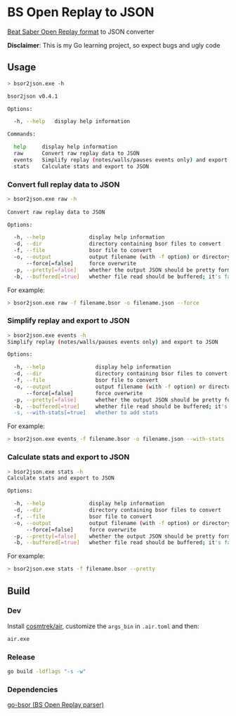 # BS Open Replay to JSON

[Beat Saber Open Replay format](https://github.com/BeatLeader/BS-Open-Replay) to JSON converter

**Disclaimer**: This is my Go learning project, so expect bugs and ugly code

## Usage

```sh
> bsor2json.exe -h

bsor2json v0.4.1

Options:

  -h, --help   display help information

Commands:

  help     display help information
  raw      Convert raw replay data to JSON
  events   Simplify replay (notes/walls/pauses events only) and export to JSON
  stats    Calculate stats and export to JSON
```

### Convert full replay data to JSON

```sh
> bsor2json.exe raw -h
  
Convert raw replay data to JSON

Options:

  -h, --help              display help information
  -d, --dir               directory containing bsor files to convert
  -f, --file              bsor file to convert
  -o, --output            output filename (with -f option) or directory (with -d option); defaults to stdout or bsor directory
      --force[=false]     force overwrite
  -p, --pretty[=false]    whether the output JSON should be pretty formatted; conversion time will be much longer and the file will be larger
  -b, --buffered[=true]   whether file read should be buffered; it's faster but increases memory usage
```

For example:

```sh
> bsor2json.exe raw -f filename.bsor -o filename.json --force
```

### Simplify replay and export to JSON 

```sh
> bsor2json.exe events -h
Simplify replay (notes/walls/pauses events only) and export to JSON

Options:

  -h, --help                display help information
  -d, --dir                 directory containing bsor files to convert
  -f, --file                bsor file to convert
  -o, --output              output filename (with -f option) or directory (with -d option); defaults to stdout or bsor directory
      --force[=false]       force overwrite
  -p, --pretty[=false]      whether the output JSON should be pretty formatted; conversion time will be much longer and the file will be larger
  -b, --buffered[=true]     whether file read should be buffered; it's faster but increases memory usage
  -s, --with-stats[=true]   whether to add stats
```

For example:

```sh
> bsor2json.exe events -f filename.bsor -o filename.json --with-stats
```

### Calculate stats and export to JSON

```sh
> bsor2json.exe stats -h
Calculate stats and export to JSON

Options:

  -h, --help              display help information
  -d, --dir               directory containing bsor files to convert
  -f, --file              bsor file to convert
  -o, --output            output filename (with -f option) or directory (with -d option); defaults to stdout or bsor directory
      --force[=false]     force overwrite
  -p, --pretty[=false]    whether the output JSON should be pretty formatted; conversion time will be much longer and the file will be larger
  -b, --buffered[=true]   whether file read should be buffered; it's faster but increases memory usage
```

For example:

```sh
> bsor2json.exe stats -f filename.bsor --pretty
```

## Build

### Dev

Install [cosmtrek/air](https://github.com/cosmtrek/air), customize the ``args_bin`` in ``.air.toml`` and then:

```sh
air.exe
```

### Release

```sh
go build -ldflags "-s -w"
```

### Dependencies

[go-bsor (BS Open Replay parser)](https://github.com/motzel/go-bsor)
